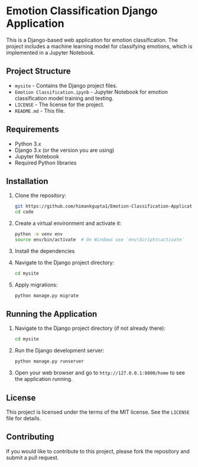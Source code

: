 # Emotion Classification Django Application

This is a Django-based web application for emotion classification. The project includes a machine learning model for classifying emotions, which is implemented in a Jupyter Notebook.

## Project Structure

- `mysite` - Contains the Django project files.
- `Emotion Classification.ipynb` - Jupyter Notebook for emotion classification model training and testing.
- `LICENSE` - The license for the project.
- `README.md` - This file.

## Requirements

- Python 3.x
- Django 3.x (or the version you are using)
- Jupyter Notebook
- Required Python libraries

## Installation

1. Clone the repository:

    ```bash
    git https://github.com/himankgupta1/Emotion-Classification-Application.git
    cd code
    ```

2. Create a virtual environment and activate it:

    ```bash
    python -m venv env
    source env/bin/activate  # On Windows use `env\Scripts\activate`
    ```

3. Install the dependencies

4. Navigate to the Django project directory:

    ```bash
    cd mysite
    ```

5. Apply migrations:

    ```bash
    python manage.py migrate
    ```

## Running the Application

1. Navigate to the Django project directory (if not already there):

    ```bash
    cd mysite
    ```

2. Run the Django development server:

    ```bash
    python manage.py runserver
    ```

3. Open your web browser and go to `http://127.0.0.1:8000/home` to see the application running.

## License

This project is licensed under the terms of the MIT license. See the `LICENSE` file for details.

## Contributing

If you would like to contribute to this project, please fork the repository and submit a pull request.
